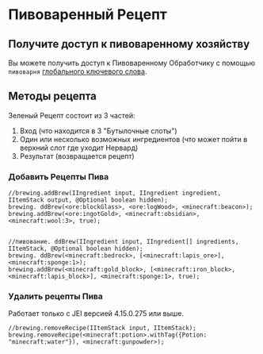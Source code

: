 # Пивоваренный Рецепт

## Получите доступ к пивоваренному хозяйству

Вы можете получить доступ к Пивоваренному Обработчику с помощью `пивоварня` [глобального ключевого слова](/Vanilla/Global_Functions/).

## Методы рецепта

Зеленый Рецепт состоит из 3 частей:

1. Вход (что находится в 3 "Бутылочные слоты")
2. Один или несколько возможных ингредиентов (что может пойти в верхний слот где уходит Нервард)
3. Результат (возвращается рецепт)

### Добавить Рецепты Пива

```zenscript
//brewing.addBrew(IIngredient input, IIngredient ingredient, IItemStack output, @Optional boolean hidden);
brewing. ddBrew(<ore:blockGlass>, <ore:logWood>, <minecraft:beacon>);
brewing.addBrew(<ore:ingotGold>, <minecraft:obsidian>, <minecraft:wool:3>, true);


//пивование. ddBrew(IIngredient input, IIngredient[] ingredients, IItemStack, @Optional boolean hidden);
brewing. ddBrew(<minecraft:bedrock>, [<minecraft:lapis_ore>], <minecraft:sponge:1>);
brewing.addBrew(<minecraft:gold_block>, [<minecraft:iron_block>, <minecraft:lapis_block>], <minecraft:sponge:1>, true);
```

### Удалить рецепты Пива

Работает только с JEI версией 4.15.0.275 или выше.

```zenscript
//brewing.removeRecipe(IItemStack input, IItemStack);
brewing.removeRecipe(<minecraft:potion>.withTag({Potion: "minecraft:water"}), <minecraft:gunpowder>);
```